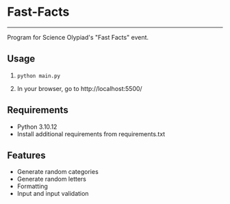 # Fast-Facts

--------------
Program for Science Olypiad's "Fast Facts" event.

## Usage

1) `python main.py`

2) In your browser, go to http://localhost:5500/

## Requirements

* Python 3.10.12
* Install additional requirements from requirements.txt

## Features

* Generate random categories
* Generate random letters
* Formatting
* Input and input validation
